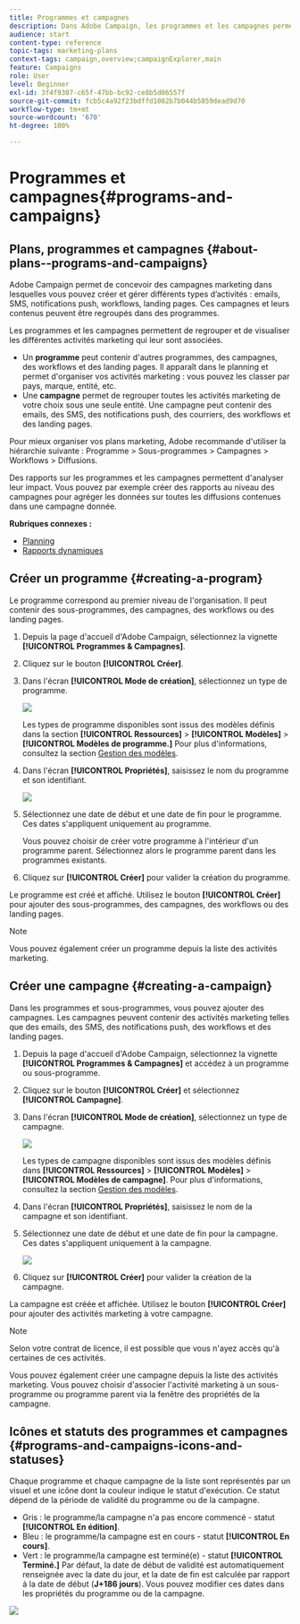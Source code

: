 ```yaml
---
title: Programmes et campagnes
description: Dans Adobe Campaign, les programmes et les campagnes permettent de regrouper et d'orchestrer les différentes activités marketing qui leur sont associées. Des rapports sur les programmes et les campagnes permettent d'analyser leur impact.
audience: start
content-type: reference
topic-tags: marketing-plans
context-tags: campaign,overview;campaignExplorer,main
feature: Campaigns
role: User
level: Beginner
exl-id: 3f4f9307-c65f-47bb-bc92-ce8b5d06557f
source-git-commit: fcb5c4a92f23bdffd1082b7b044b5859dead9d70
workflow-type: tm+mt
source-wordcount: '670'
ht-degree: 100%

---
```


# Programmes et campagnes{#programs-and-campaigns}

## Plans, programmes et campagnes {#about-plans--programs-and-campaigns}

Adobe Campaign permet de concevoir des campagnes marketing dans lesquelles vous pouvez créer et gérer différents types d’activités : emails, SMS, notifications push, workflows, landing pages. Ces campagnes et leurs contenus peuvent être regroupés dans des programmes.

Les programmes et les campagnes permettent de regrouper et de visualiser les différentes activités marketing qui leur sont associées.

* Un **programme** peut contenir d&#39;autres programmes, des campagnes, des workflows et des landing pages. Il apparaît dans le planning et permet d&#39;organiser vos activités marketing : vous pouvez les classer par pays, marque, entité, etc.
* Une **campagne** permet de regrouper toutes les activités marketing de votre choix sous une seule entité. Une campagne peut contenir des emails, des SMS, des notifications push, des courriers, des workflows et des landing pages.

Pour mieux organiser vos plans marketing, Adobe recommande d&#39;utiliser la hiérarchie suivante : Programme > Sous-programmes > Campagnes > Workflows > Diffusions.

Des rapports sur les programmes et les campagnes permettent d&#39;analyser leur impact. Vous pouvez par exemple créer des rapports au niveau des campagnes pour agréger les données sur toutes les diffusions contenues dans une campagne donnée.

**Rubriques connexes :**

* [Planning](../../start/using/timeline.md)
* [Rapports dynamiques](../../reporting/using/about-dynamic-reports.md)

## Créer un programme     {#creating-a-program}

Le programme correspond au premier niveau de l&#39;organisation. Il peut contenir des sous-programmes, des campagnes, des workflows ou des landing pages.

1. Depuis la page d&#39;accueil d&#39;Adobe Campaign, sélectionnez la vignette **[!UICONTROL Programmes &amp; Campagnes]**.
1. Cliquez sur le bouton **[!UICONTROL Créer]**.
1. Dans l&#39;écran **[!UICONTROL Mode de création]**, sélectionnez un type de programme.

   ![](assets/programs_and_campaigns_2.png)

   Les types de programme disponibles sont issus des modèles définis dans la section **[!UICONTROL Ressources]** > **[!UICONTROL Modèles]** > **[!UICONTROL Modèles de programme.]** Pour plus d&#39;informations, consultez la section [Gestion des modèles](../../start/using/marketing-activity-templates.md).

1. Dans l&#39;écran **[!UICONTROL Propriétés]**, saisissez le nom du programme et son identifiant.

   ![](assets/programs_and_campaigns_3.png)

1. Sélectionnez une date de début et une date de fin pour le programme. Ces dates s&#39;appliquent uniquement au programme.

   Vous pouvez choisir de créer votre programme à l&#39;intérieur d&#39;un programme parent. Sélectionnez alors le programme parent dans les programmes existants.

1. Cliquez sur **[!UICONTROL Créer]** pour valider la création du programme.

Le programme est créé et affiché. Utilisez le bouton **[!UICONTROL Créer]** pour ajouter des sous-programmes, des campagnes, des workflows ou des landing pages.

>[!NOTE]
>
>Vous pouvez également créer un programme depuis la liste des activités marketing.

## Créer une campagne     {#creating-a-campaign}

Dans les programmes et sous-programmes, vous pouvez ajouter des campagnes. Les campagnes peuvent contenir des activités marketing telles que des emails, des SMS, des notifications push, des workflows et des landing pages.

1. Depuis la page d&#39;accueil d&#39;Adobe Campaign, sélectionnez la vignette **[!UICONTROL Programmes &amp; Campagnes]** et accédez à un programme ou sous-programme.
1. Cliquez sur le bouton **[!UICONTROL Créer]** et sélectionnez **[!UICONTROL Campagne]**.
1. Dans l&#39;écran **[!UICONTROL Mode de création]**, sélectionnez un type de campagne.

   ![](assets/programs_and_campaigns_7.png)

   Les types de campagne disponibles sont issus des modèles définis dans **[!UICONTROL Ressources]** > **[!UICONTROL Modèles]** > **[!UICONTROL Modèles de campagne]**. Pour plus d&#39;informations, consultez la section [Gestion des modèles](../../start/using/marketing-activity-templates.md).

1. Dans l&#39;écran **[!UICONTROL Propriétés]**, saisissez le nom de la campagne et son identifiant.
1. Sélectionnez une date de début et une date de fin pour la campagne. Ces dates s&#39;appliquent uniquement à la campagne.

   ![](assets/programs_and_campaigns_8.png)

1. Cliquez sur **[!UICONTROL Créer]** pour valider la création de la campagne.

La campagne est créée et affichée. Utilisez le bouton **[!UICONTROL Créer]** pour ajouter des activités marketing à votre campagne.

>[!NOTE]
>
>Selon votre contrat de licence, il est possible que vous n&#39;ayez accès qu&#39;à certaines de ces activités.

Vous pouvez également créer une campagne depuis la liste des activités marketing. Vous pouvez choisir d&#39;associer l&#39;activité marketing à un sous-programme ou programme parent via la fenêtre des propriétés de la campagne.

## Icônes et statuts des programmes et campagnes     {#programs-and-campaigns-icons-and-statuses}

Chaque programme et chaque campagne de la liste sont représentés par un visuel et une icône dont la couleur indique le statut d&#39;exécution. Ce statut dépend de la période de validité du programme ou de la campagne.

* Gris : le programme/la campagne n&#39;a pas encore commencé - statut **[!UICONTROL En édition]**.
* Bleu : le programme/la campagne est en cours - statut **[!UICONTROL En cours]**.
* Vert : le programme/la campagne est terminé(e) - statut **[!UICONTROL Terminé.]** Par défaut, la date de début de validité est automatiquement renseignée avec la date du jour, et la date de fin est calculée par rapport à la date de début (**J+186 jours**). Vous pouvez modifier ces dates dans les propriétés du programme ou de la campagne.

![](assets/programs_and_campaigns.png)
